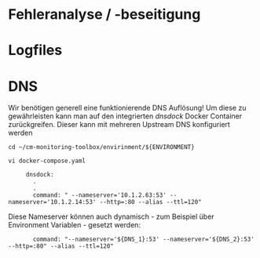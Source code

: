 Fehleranalyse / -beseitigung
============================


# Logfiles

# DNS

Wir benötigen generell eine funktionierende DNS Auflösung!
Um diese zu gewährleisten kann man auf den integrierten *dnsdock* Docker Container zurückgreifen.
Dieser kann mit mehreren Upstream DNS konfiguriert werden

    cd ~/cm-monitoring-toolbox/envirinment/${ENVIRONMENT}

    vi docker-compose.yaml

         dnsdock:
           .
           .
           command: " --nameserver='10.1.2.63:53' --nameserver='10.1.2.14:53' --http=:80 --alias --ttl=120"

Diese Nameserver können auch dynamisch - zum Beispiel über Environment Variablen - gesetzt werden:

           command: "--nameserver='${DNS_1}:53' --nameserver='${DNS_2}:53' --http=:80" --alias --ttl=120"





